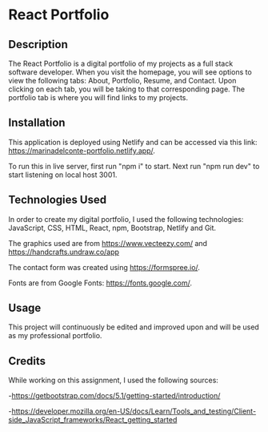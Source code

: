 # React Portfolio

## Description
The React Portfolio is a digital portfolio of my projects as a full stack software developer. When you visit the homepage, you will see options to view the following tabs: About, Portfolio, Resume, and Contact. Upon clicking on each tab, you will be taking to that corresponding page. The portfolio tab is where you will find links to my projects.

## Installation
This application is deployed using Netlify and can be accessed via this link: https://marinadelconte-portfolio.netlify.app/.

To run this in live server, first run "npm i" to start. Next run "npm run dev" to start listening on local host 3001.

## Technologies Used
In order to create my digital portfolio, I used the following technologies: JavaScript, CSS, HTML, React, npm, Bootstrap, Netlify and Git.

The graphics used are from https://www.vecteezy.com/ and https://handcrafts.undraw.co/app

The contact form was created using https://formspree.io/. 

Fonts are from Google Fonts: https://fonts.google.com/.

## Usage
This project will continuously be edited and improved upon and will be used as my professional portfolio.

## Credits
While working on this assignment, I used the following sources:

-https://getbootstrap.com/docs/5.1/getting-started/introduction/

-https://developer.mozilla.org/en-US/docs/Learn/Tools_and_testing/Client-side_JavaScript_frameworks/React_getting_started




